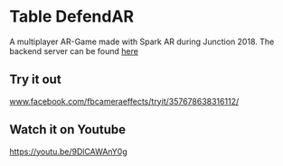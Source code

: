 # Table DefendAR

A multiplayer AR-Game made with Spark AR during Junction 2018.
The backend server can be found [here](https://github.com/kirillgroshkov/spark-backend)

## Try it out
www.facebook.com/fbcameraeffects/tryit/357678638316112/

## Watch it on Youtube
https://youtu.be/9DlCAWAnY0g
